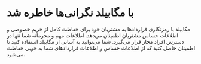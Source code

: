 # با مگابیلد نگرانی‌ها خاطره شد

مگابیلد با رمزنگاری قراردادها به مشتریان خود برای حفاظت کامل از حریم خصوصی و اطلاعات حساس مشتریان اطمینان می‌دهد. اطلاعات مهم و محرمانه شما تنها در دسترس افراد مجاز قرار می‌گیرد. شما می‌توانید به آسانی از مگابیلد استفاده کنید تا اطمینان حاصل کنید که از اطلاعات حساس و اطلاعات قراردادهای شما به خوبی حفاظت می‌شود.